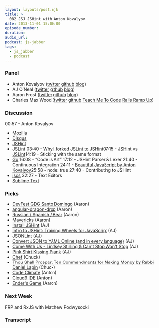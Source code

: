 ```yaml
---
layout: layouts/post.njk
title: >
  082 JSJ JSHint with Anton Kovalyov
date: 2013-11-01 15:00:00
episode_number:
duration:
audio_url:
podcast: js-jabber
tags:
  - js_jabber
  - podcast
---
```


### Panel

- Anton Kovalyov ([twitter](https://twitter.com/valueof) [github](https://github.com/antonkovalyov) [blog](https://anton.kovalyov.net/))
- AJ O’Neal ([twitter](https://twitter.com/coolaj86) [github](https://github.com/coolaj86/) [blog](https://coolaj86.info/))
- Aaron Frost ([twitter](https://twitter.com/js_dev) [github](https://github.com/aaronfrost) [blog](https://www.jsdotnext.com/))
- Charles Max Wood ([twitter](https://twitter.com/cmaxw) [github](https://github.com/cmaxw) [Teach Me To Code](https://teachmetocode.com/) [Rails Ramp Up](https://railsrampup.com/))

### Discussion

00:57 - Anton Kovalyov

- [Mozilla](https://www.mozilla.org/)
- [Disqus](https://disqus.com/)
- [JSHint](https://www.jshint.com/)
- [JSLint](https://www.jslint.com/)
  03:40 - [Why I forked JSLint to JSHint](https://anton.kovalyov.net/2011/02/20/why-i-forked-jslint-to-jshint/)07:15 - [JSHint](https://www.jshint.com/) vs [JSLint](https://www.jslint.com/)14:19 - Sticking with the same format
- [Go](https://golang.org/)
  16:08 - “Code is Art” 17:12 - JSHint Parser & Lexer 21:40 - Continuous Integration 24:11 - [Beautiful JavaScript by Anton Kovalyov](https://shop.oreilly.com/product/0636920030706.do)25:58 - node: true 27:40 - Contributing to JSHint
- [jscs](https://npmjs.org/package/jscs)
  32:27 - Text Editors
- [Sublime Text](https://www.sublimetext.com/)

### Picks

- [DevFest GDG Santo Domingo](https://gdgsantodomingo.org/) (Aaron)
- [angular-dragon-drop](https://github.com/btford/angular-dragon-drop) (Aaron)
- [Russian / Spanish / Bear](https://zasmejsa.com/videa/zobrazit/62981/v-tom-rusku-je-mozne-asi-naozaj-vsetko/?lang=en%20) (Aaron)
- [Mavericks](https://www.apple.com/osx/preview/) (Aaron)
- [Install JSHint](https://jshint.com/install/) (AJ)
- [Intro to JSHint: Training Wheels for JavaScript](https://blog.coolaj86.com/articles/intro-to-jshint-training-wheels-for-javascript.html) (AJ)
- [JSONLint](https://jsonlint.com/) (AJ)
- [Convert JSON to YAML Online (and in every language)](https://jsontoyaml.com/) (AJ)
- [Come With Us - Lindsey Stirling & Can't Stop Won't Stop](https://youtu.be/0HJoNXWWMuA) (AJ)
- [Pink Shirt Kissing Prank](https://www.youtube.com/watch?v=TyjR61dA4Qs) (AJ)
- [Chef](https://www.opscode.com/chef/) (Chuck)
- [Thou Shall Prosper: Ten Commandments for Making Money by Rabbi Daniel Lapin](https://www.amazon.com/gp/product/0470485884/ref=as_li_qf_sp_asin_il_tl?ie=UTF8&camp=1789&creative=9325&creativeASIN=0470485884&linkCode=as2&tag=chamaxwoo-20) (Chuck)
- [Code Climate](https://codeclimate.com/) (Anton)
- [Cloud9 IDE](https://c9.io/) (Anton)
- [Ender's Game](https://www.imdb.com/title/tt1731141/) (Aaron)

### Next Week

FRP and RxJS with Matthew Podwysocki

### Transcript
